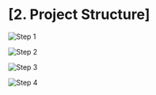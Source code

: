 # [2. Project Structure]

![Step 1](https://github.com/locngdotcom/dotnettraining/blob/main/B.Web_App/2.%20Project%20Structure/ps1.PNG)

![Step 2](https://github.com/locngdotcom/dotnettraining/blob/main/B.Web_App/2.%20Project%20Structure/ps2.PNG)

![Step 3](https://github.com/locngdotcom/dotnettraining/blob/main/B.Web_App/2.%20Project%20Structure/ps3.PNG)

![Step 4](https://github.com/locngdotcom/dotnettraining/blob/main/B.Web_App/2.%20Project%20Structure/ps4.PNG)

